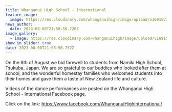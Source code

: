 ```yaml
---
title: Whanganui High School - International
feature_image:
  image: https://res.cloudinary.com/whanganuihigh/image/upload/v1691531677/News/Japan_2.jpg
news_author:
  date: 2023-08-08T21:58:56.720Z
image_gallery:
  - image: https://res.cloudinary.com/whanganuihigh/image/upload/v1691531664/News/Japan_1.jpg
show_in_slider: true
date: 2023-08-08T21:58:56.752Z
---
```

On the 8th of August we bid farewell to students from Namiki High School, Tsukuba, Japan. We are so grateful to our buddies who looked after them at school, and the [](<>)wonderful homestay families who welcomed students into their homes and gave them a taste of New Zealand life and culture.

Videos of the dance performances are posted on the Whanganui High School - International Facebook page.

Click on the link: <https://www.facebook.com/WhanganuiHighInternational/>